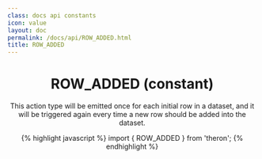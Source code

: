 ```yaml
---
class: docs api constants
icon: value
layout: doc
permalink: /docs/api/ROW_ADDED.html
title: ROW_ADDED
---
```


<header class="summary" markdown="1">

# ROW_ADDED (constant)

This action type will be emitted once for each initial row in a dataset, and it
will be triggered again every time a new row should be added into the dataset.

{% highlight javascript %}
import { ROW_ADDED } from 'theron';
{% endhighlight %}

</header>
